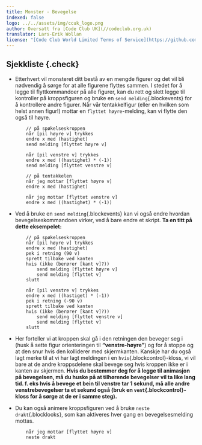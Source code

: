 ```yaml
---
title: Monster - Bevegelse
indexed: false
logo: ../../assets/img/ccuk_logo.png
author: Oversatt fra [Code Club UK](//codeclub.org.uk)
translator: Lars-Erik Wollan
license: "[Code Club World Limited Terms of Service](https://github.com/CodeClub/scratch-curriculum/blob/master/LICENSE.md)"
---
```


## Sjekkliste {.check}

+ Etterhvert vil monsteret ditt bestå av en mengde figurer og det vil
  bli nødvendig å sørge for at alle figurene flyttes sammen. I stedet
  for å legge til flyttkommandoer på alle figurer, kan du rett og
  slett legge til kontroller på kroppsfiguren og bruke en `send
  melding`{.blockevents} for å kontrollere andre figurer.  Når vår
  tentakkelfigur (eller en hvilken som helst annen figur!) mottar en
  `flyttet høyre`-melding, kan vi flytte den også til høyre.

    ```blocks
        // på spøkelseskroppen
        når [pil høyre v] trykkes
        endre x med (hastighet)
        send melding [flyttet høyre v]

        når [pil venstre v] trykkes
        endre x med ((hastighet) * (-1))
        send melding [flyttet venstre v]

        // på tentakkelen
        når jeg mottar [flyttet høyre v]
        endre x med (hastighet)

        når jeg mottar [flyttet venstre v]
        endre x med ((hastighet) * (-1))
    ```

+ Ved å bruke en `send melding`{.blockevents} kan vi også endre
  hvordan bevegelseskommandoen virker, ved å bare endre et
  skript. **Ta en titt på dette eksempelet:**

    ```blocks
        // på spøkelseskroppen
        når [pil høyre v] trykkes
        endre x med (hastighet)
        pek i retning (90 v)
        sprett tilbake ved kanten
        hvis (ikke (berører [kant v]?))
            send melding [flyttet høyre v]
            send melding [flyttet v]
        slutt

        når [pil venstre v] trykkes
        endre x med ((hastiget) * (-1))
        pek i retning (-90 v)
        sprett tilbake ved kanten
        hvis (ikke (berører [kant v]?))
            send melding [flyttet venstre v]
            send melding [flyttet v]
        slutt
    ```

+ Her forteller vi at kroppen skal gå i den retningen den beveger seg
  i (husk å sette figur orienteringen til **“venstre-høyre”**) og for
  å stoppe og at den snur hvis den kolliderer med
  skjermkanten. Kanskje har du også lagt merke til at vi har lagt
  meldingen i en `hvis`{.blockcontrol}-kloss, vi vil bare at de andre
  kroppsdelene skal bevege seg hvis kroppen ikke er i kanten av
  skjermen. **Hvis du bestemmer deg for å legge til animasjon på
  bevegelsen, må du huske på at tilhørende bevegelser vil ta like lang
  tid. f. eks hvis å bevege et bein til venstre tar 1 sekund, må alle
  andre venstrebevegelser ta et sekund også (bruk en
  `vent`{.blockcontrol}-kloss for å sørge at de er i samme steg).**

+ Du kan også animere kroppsfiguren ved å bruke `neste
  drakt`{.blocklooks}, som kan aktiveres hver gang en
  bevegelsesmelding mottas.

    ```blocks
        når jeg mottar [flyttet høyre v]
        neste drakt
    ```
